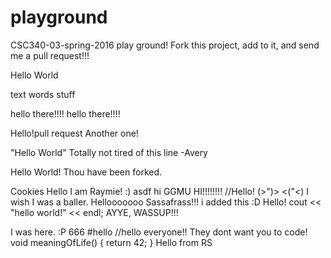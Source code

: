 # playground
CSC340-03-spring-2016 play ground!
Fork this project, add to it, and send me a pull request!!!

Hello World

text words stuff

hello there!!!!
hello there!!!!

Hello!pull request
Another one!

"Hello World" Totally not tired of this line -Avery

Hello World! Thou have been forked.


Cookies
Hello I am Raymie! :) 
asdf
hi
GGMU
HI!!!!!!!!
//Hello!
(>")> <("<)
I wish I was a baller. 
Hellooooooo
Sassafrass!!!
i added this :D
Hello!
cout << "hello world!" << endl; 
AYYE, WASSUP!!!






I was here. :P
666
#hello
//hello everyone!!
They dont want you to code! 
void meaningOfLife() {
  return 42;
}
Hello from RS
